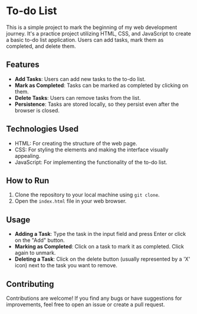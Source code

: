 # To-do List

This is a simple project to mark the beginning of my web development journey. It's a practice project utilizing HTML, CSS, and JavaScript to create a basic to-do list application. Users can add tasks, mark them as completed, and delete them.

## Features

- **Add Tasks**: Users can add new tasks to the to-do list.
- **Mark as Completed**: Tasks can be marked as completed by clicking on them.
- **Delete Tasks**: Users can remove tasks from the list.
- **Persistence**: Tasks are stored locally, so they persist even after the browser is closed.

## Technologies Used

- HTML: For creating the structure of the web page.
- CSS: For styling the elements and making the interface visually appealing.
- JavaScript: For implementing the functionality of the to-do list.

## How to Run

1. Clone the repository to your local machine using `git clone`.
2. Open the `index.html` file in your web browser.

## Usage

- **Adding a Task**: Type the task in the input field and press Enter or click on the "Add" button.
- **Marking as Completed**: Click on a task to mark it as completed. Click again to unmark.
- **Deleting a Task**: Click on the delete button (usually represented by a 'X' icon) next to the task you want to remove.


## Contributing

Contributions are welcome! If you find any bugs or have suggestions for improvements, feel free to open an issue or create a pull request.

